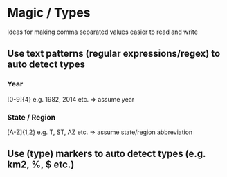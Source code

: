 
# Magic / Types

Ideas for making comma separated values easier to read and write


## Use text patterns (regular expressions/regex) to auto detect types

### Year

[0-9]{4}  e.g. 1982, 2014 etc.  =>  assume year

### State / Region

[A-Z]{1,2}   e.g.  T, ST, AZ etc.  => assume state/region abbreviation




## Use (type) markers to auto detect types (e.g. km2, %, $ etc.)


